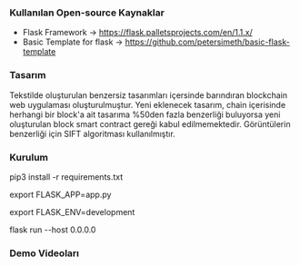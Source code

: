 ### Kullanılan  Open-source Kaynaklar
- Flask Framework -> https://flask.palletsprojects.com/en/1.1.x/
- Basic Template for flask -> https://github.com/petersimeth/basic-flask-template

### Tasarım

Tekstilde oluşturulan benzersiz tasarımları içersinde barındıran blockchain web uygulaması oluşturulmuştur. Yeni eklenecek tasarım, chain içerisinde herhangi bir block'a ait tasarıma %50den fazla benzerliği buluyorsa yeni oluşturulan block smart contract gereği kabul edilmemektedir. Görüntülerin benzerliği için SIFT algoritması kullanılmıştır.

### Kurulum 

pip3 install -r requirements.txt

export FLASK_APP=app.py

export FLASK_ENV=development

flask run --host 0.0.0.0

### Demo Videoları


 

